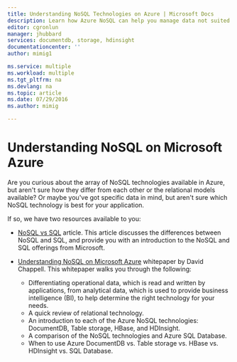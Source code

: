 ```yaml
---
title: Understanding NoSQL Technologies on Azure | Microsoft Docs
description: Learn how Azure NoSQL can help you manage data not suited to relational databases. DocumentDB vs. Table storage vs. HBase vs. HDInsight vs. SQL Database.
editor: cgronlun
manager: jhubbard
services: documentdb, storage, hdinsight
documentationcenter: ''
author: mimig1

ms.service: multiple
ms.workload: multiple
ms.tgt_pltfrm: na
ms.devlang: na
ms.topic: article
ms.date: 07/29/2016
ms.author: mimig

---
```

# Understanding NoSQL on Microsoft Azure
Are you curious about the array of NoSQL technologies available in Azure, but aren't sure how they differ from each other or the relational models available? Or maybe you've got specific data in mind, but aren't sure which NoSQL technology is best for your application. 

If so, we have two resources available to you: 

* [NoSQL vs SQL](documentdb-nosql-vs-sql.md) article. This article discusses the differences between NoSQL and SQL, and provide you with an introduction to the NoSQL and SQL offerings from Microsoft.
* [Understanding NoSQL on Microsoft Azure](http://go.microsoft.com/fwlink/p/?LinkId=330292) whitepaper by David Chappell. This whitepaper walks you through the following:
  
  * Differentiating operational data, which is read and written by applications, from analytical data, which is used to provide business intelligence (BI), to help determine the right technology for your needs.
  * A quick review of relational technology.
  * An introduction to each of the Azure NoSQL technologies: DocumentDB, Table storage, HBase, and HDInsight.
  * A comparison of the NoSQL technologies and Azure SQL Database. 
  * When to use Azure DocumentDB vs. Table storage vs. HBase vs. HDInsight vs. SQL Database.

